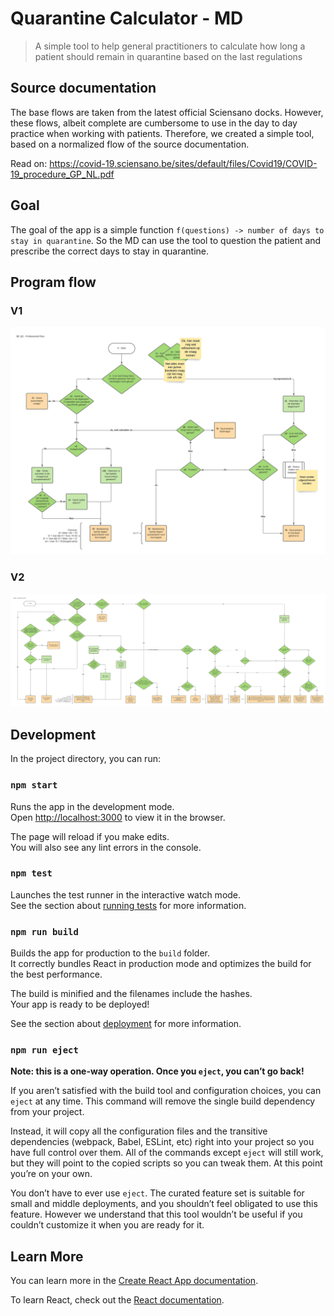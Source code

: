 # Quarantine Calculator - MD
> A simple tool to help general practitioners to calculate how long a patient should remain in quarantine based on the last regulations

## Source documentation
The base flows are taken from the latest official Sciensano docks. However, these flows, albeit complete
are cumbersome to use in the day to day practice when working with patients. Therefore, we created a 
simple tool, based on a normalized flow of the source documentation.

Read on:
https://covid-19.sciensano.be/sites/default/files/Covid19/COVID-19_procedure_GP_NL.pdf

## Goal
The goal of the app is a simple function `f(questions) -> number of days to stay in quarantine`. So
the MD can use the tool to question the patient and prescribe the correct days to stay in quarantine.

## Program flow
### V1
![Flow based on the sciensano docs](./doc/flow-v1.jpeg)

### V2
![Improved flow based on the sciensano docs](./doc/flow-v2.jpeg)

## Development
In the project directory, you can run:

### `npm start`

Runs the app in the development mode.<br />
Open [http://localhost:3000](http://localhost:3000) to view it in the browser.

The page will reload if you make edits.<br />
You will also see any lint errors in the console.

### `npm test`

Launches the test runner in the interactive watch mode.<br />
See the section about [running tests](https://facebook.github.io/create-react-app/docs/running-tests) for more information.

### `npm run build`

Builds the app for production to the `build` folder.<br />
It correctly bundles React in production mode and optimizes the build for the best performance.

The build is minified and the filenames include the hashes.<br />
Your app is ready to be deployed!

See the section about [deployment](https://facebook.github.io/create-react-app/docs/deployment) for more information.

### `npm run eject`

**Note: this is a one-way operation. Once you `eject`, you can’t go back!**

If you aren’t satisfied with the build tool and configuration choices, you can `eject` at any time. This command will remove the single build dependency from your project.

Instead, it will copy all the configuration files and the transitive dependencies (webpack, Babel, ESLint, etc) right into your project so you have full control over them. All of the commands except `eject` will still work, but they will point to the copied scripts so you can tweak them. At this point you’re on your own.

You don’t have to ever use `eject`. The curated feature set is suitable for small and middle deployments, and you shouldn’t feel obligated to use this feature. However we understand that this tool wouldn’t be useful if you couldn’t customize it when you are ready for it.

## Learn More

You can learn more in the [Create React App documentation](https://facebook.github.io/create-react-app/docs/getting-started).

To learn React, check out the [React documentation](https://reactjs.org/).
